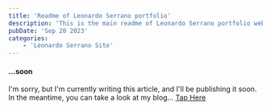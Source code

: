 ```yaml
---
title: 'Readme of Leonardo Serrano portfolio'
description: 'This is the main readme of Leonardo Serrano portfolio website.'
pubDate: 'Sep 20 2023'
categories:
    - 'Leonardo Serrano Site'
---
```


#### ...soon

I'm sorry, but I'm currently writing this article, and I'll be publishing it soon. In the meantime, you can take a look at my blog... [Tap Here](http://localhost:4321/blog/)
